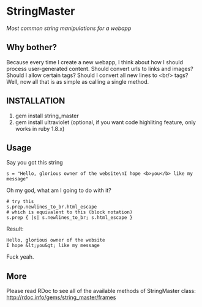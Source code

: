 StringMaster
======

*Most common string manipulations for a webapp*

Why bother?
-----------------------
Because every time I create a new webapp, I think about how I should process user-generated content. Should convert urls to links and images? Should I allow certain tags? Should I convert all new lines to &lt;br/&gt; tags? Well, now all that is as simple as calling a single method.

INSTALLATION
------------

1. gem install string_master
2. gem install ultraviolet (optional, if you want code highliting feature, only works in ruby 1.8.x)

Usage
---------------

Say you got this string

    s = "Hello, glorious owner of the website\nI hope <b>you</b> like my message"

Oh my god, what am I going to do with it?

    # try this
    s.prep.newlines_to_br.html_escape
    # which is equivalent to this (block notation)
    s.prep { |s| s.newlines_to_br; s.html_escape }


Result:

    Hello, glorious owner of the website
    I hope &lt;you&gt; like my message

Fuck yeah.

More
---------------
Please read RDoc to see all of the available methods of StringMaster class: http://rdoc.info/gems/string_master/frames
